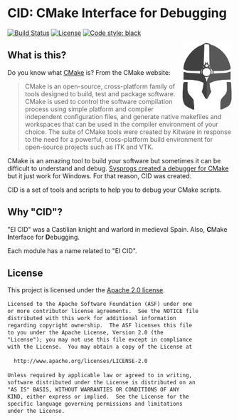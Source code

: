 # CID: CMake Interface for Debugging

[![Build Status](https://travis-ci.org/iblancasa/cid.svg?branch=master)](https://travis-ci.org/iblancasa/cid)
[![License](https://img.shields.io/badge/License-Apache%202.0-blue.svg)](https://opensource.org/licenses/Apache-2.0)
[![Code style:
black](https://img.shields.io/badge/code%20style-black-000000.svg)](https://github.com/psf/black)

<div>
    <img src="logo.svg"
         alt="cid"
         height="150px"
         align="right">
</div>

## What is this?
Do you know what [CMake](https://cmake.org/) is? From the CMake website:

> CMake is an open-source, cross-platform family of tools designed to build,
test and package software. CMake is used to control the software compilation
process using simple platform and compiler independent configuration files,
and generate native makefiles and workspaces that can be used in the compiler
environment of your choice. The suite of CMake tools were created by Kitware
in response to the need for a powerful, cross-platform build environment for
open-source projects such as ITK and VTK.

CMake is an amazing tool to build your software but sometimes it can be
difficult to understand and debug. [Sysprogs created a debugger for
CMake](https://sysprogs.com/w/introducing-cmake-script-debugger/) but it just
work for Windows. For that reason, CID was created.

CID is a set of tools and scripts to help you to debug your CMake scripts.

## Why "CID"?
"El CID" was a Castilian knight and warlord in medieval Spain. Also,
**C**Make **I**nterface for **D**ebugging.

Each module has a name related to "El CID".

## License
This project is licensed under the [Apache 2.0 license](LICENSE).

```
Licensed to the Apache Software Foundation (ASF) under one
or more contributor license agreements.  See the NOTICE file
distributed with this work for additional information
regarding copyright ownership.  The ASF licenses this file
to you under the Apache License, Version 2.0 (the
"License"); you may not use this file except in compliance
with the License.  You may obtain a copy of the License at

  http://www.apache.org/licenses/LICENSE-2.0

Unless required by applicable law or agreed to in writing,
software distributed under the License is distributed on an
"AS IS" BASIS, WITHOUT WARRANTIES OR CONDITIONS OF ANY
KIND, either express or implied.  See the License for the
specific language governing permissions and limitations
under the License.
```